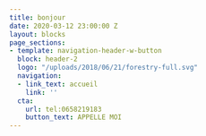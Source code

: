 ```yaml
---
title: bonjour
date: 2020-03-12 23:00:00 Z
layout: blocks
page_sections:
- template: navigation-header-w-button
  block: header-2
  logo: "/uploads/2018/06/21/forestry-full.svg"
  navigation:
  - link_text: accueil
    link: ''
  cta:
    url: tel:0658219183
    button_text: APPELLE MOI
---
```


